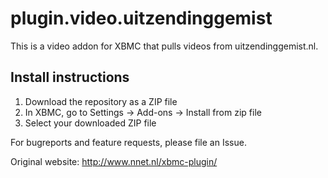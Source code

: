 plugin.video.uitzendinggemist
=============================

This is a video addon for XBMC that pulls videos from uitzendinggemist.nl.

Install instructions
--------------------

1. Download the repository as a ZIP file
2. In XBMC, go to Settings -> Add-ons -> Install from zip file
3. Select your downloaded ZIP file

For bugreports and feature requests, please file an Issue.

Original website: http://www.nnet.nl/xbmc-plugin/
